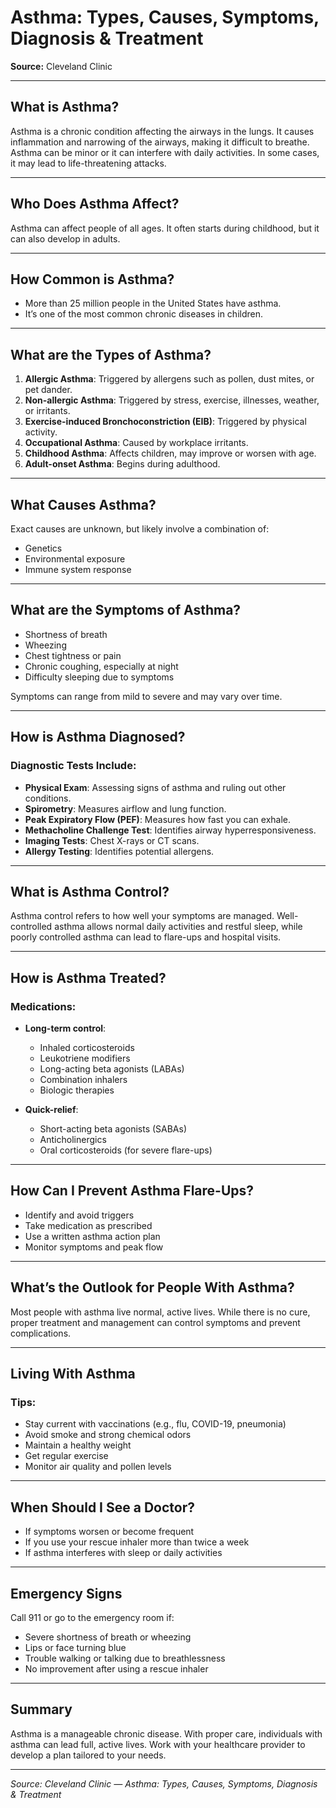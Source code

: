 # Asthma: Types, Causes, Symptoms, Diagnosis & Treatment  
**Source:** Cleveland Clinic

---

## What is Asthma?

Asthma is a chronic condition affecting the airways in the lungs. It causes inflammation and narrowing of the airways, making it difficult to breathe. Asthma can be minor or it can interfere with daily activities. In some cases, it may lead to life-threatening attacks.

---

## Who Does Asthma Affect?

Asthma can affect people of all ages. It often starts during childhood, but it can also develop in adults.

---

## How Common is Asthma?

- More than 25 million people in the United States have asthma.
- It’s one of the most common chronic diseases in children.

---

## What are the Types of Asthma?

1. **Allergic Asthma**: Triggered by allergens such as pollen, dust mites, or pet dander.
2. **Non-allergic Asthma**: Triggered by stress, exercise, illnesses, weather, or irritants.
3. **Exercise-induced Bronchoconstriction (EIB)**: Triggered by physical activity.
4. **Occupational Asthma**: Caused by workplace irritants.
5. **Childhood Asthma**: Affects children, may improve or worsen with age.
6. **Adult-onset Asthma**: Begins during adulthood.

---

## What Causes Asthma?

Exact causes are unknown, but likely involve a combination of:

- Genetics
- Environmental exposure
- Immune system response

---

## What are the Symptoms of Asthma?

- Shortness of breath
- Wheezing
- Chest tightness or pain
- Chronic coughing, especially at night
- Difficulty sleeping due to symptoms

Symptoms can range from mild to severe and may vary over time.

---

## How is Asthma Diagnosed?

### Diagnostic Tests Include:

- **Physical Exam**: Assessing signs of asthma and ruling out other conditions.
- **Spirometry**: Measures airflow and lung function.
- **Peak Expiratory Flow (PEF)**: Measures how fast you can exhale.
- **Methacholine Challenge Test**: Identifies airway hyperresponsiveness.
- **Imaging Tests**: Chest X-rays or CT scans.
- **Allergy Testing**: Identifies potential allergens.

---

## What is Asthma Control?

Asthma control refers to how well your symptoms are managed. Well-controlled asthma allows normal daily activities and restful sleep, while poorly controlled asthma can lead to flare-ups and hospital visits.

---

## How is Asthma Treated?

### Medications:

- **Long-term control**:
  - Inhaled corticosteroids
  - Leukotriene modifiers
  - Long-acting beta agonists (LABAs)
  - Combination inhalers
  - Biologic therapies

- **Quick-relief**:
  - Short-acting beta agonists (SABAs)
  - Anticholinergics
  - Oral corticosteroids (for severe flare-ups)

---

## How Can I Prevent Asthma Flare-Ups?

- Identify and avoid triggers
- Take medication as prescribed
- Use a written asthma action plan
- Monitor symptoms and peak flow

---

## What’s the Outlook for People With Asthma?

Most people with asthma live normal, active lives. While there is no cure, proper treatment and management can control symptoms and prevent complications.

---

## Living With Asthma

### Tips:
- Stay current with vaccinations (e.g., flu, COVID-19, pneumonia)
- Avoid smoke and strong chemical odors
- Maintain a healthy weight
- Get regular exercise
- Monitor air quality and pollen levels

---

## When Should I See a Doctor?

- If symptoms worsen or become frequent
- If you use your rescue inhaler more than twice a week
- If asthma interferes with sleep or daily activities

---

## Emergency Signs

Call 911 or go to the emergency room if:

- Severe shortness of breath or wheezing
- Lips or face turning blue
- Trouble walking or talking due to breathlessness
- No improvement after using a rescue inhaler

---

## Summary

Asthma is a manageable chronic disease. With proper care, individuals with asthma can lead full, active lives. Work with your healthcare provider to develop a plan tailored to your needs.

---

*Source: Cleveland Clinic — Asthma: Types, Causes, Symptoms, Diagnosis & Treatment*  
